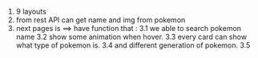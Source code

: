 1. 9 layouts
2. from rest API can get name and img from pokemon
3. next pages is ==> have function that : 
    3.1 we able to search pokemon name
    3.2 show some animation when hover. 
    3.3 every card can show what type of pokemon is. 
    3.4 and different generation of pokemon. 
    3.5 